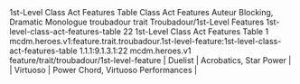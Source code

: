 <ability>
  <name>1st-Level Class Act Features Table</name>
  <keywords>
    <keyword>Class Act</keyword>
  </keywords>
  <type>Features</type>
  <distance>Auteur</distance>
  <target>Blocking, Dramatic Monologue</target>
  <metadata>
    <class>troubadour</class>
    <feature_type>trait</feature_type>
    <file_dpath>Troubadour/1st-Level Features</file_dpath>
    <item_id>1st-level-class-act-features-table</item_id>
    <item_index>22</item_index>
    <item_name>1st-Level Class Act Features Table</item_name>
    <level>1</level>
    <scc>mcdm.heroes.v1:feature.trait.troubadour.1st-level-feature:1st-level-class-act-features-table</scc>
    <scdc>1.1.1:9.1.3.1:22</scdc>
    <source>mcdm.heroes.v1</source>
    <type>feature/trait/troubadour/1st-level-feature</type>
  </metadata>
  <effects>
    <effect type="mundane">| Duelist   | Acrobatics, Star Power             |
| Virtuoso  | Power Chord, Virtuoso Performances |</effect>
  </effects>
</ability>
